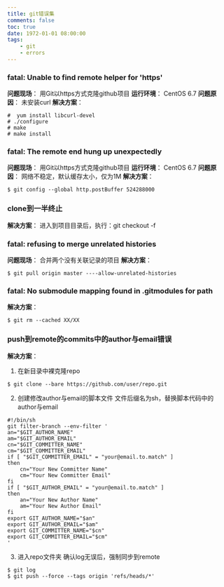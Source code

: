 ```yaml
---
title: git错误集
comments: false
toc: true
date: 1972-01-01 08:00:00
tags:
	- git
	- errors
---
```


### fatal: Unable to find remote helper for 'https'
**问题现场**：
用Git以https方式克隆github项目
**运行环境**：
CentOS 6.7
**问题原因**：
未安装curl
**解决方案**：
``` shell
#  yum install libcurl-devel
# ./configure
# make
# make install
```

<!-- more -->

### fatal: The remote end hung up unexpectedly
**问题现场**：
用Git以https方式克隆github项目
**运行环境**：
CentOS 6.7
**问题原因**：
网络不稳定，默认缓存太小，仅为1M
**解决方案**：
``` shell
$ git config --global http.postBuffer 524288000
```

### clone到一半终止
**解决方案**：
进入到项目目录后，执行：git checkout -f

### fatal: refusing to merge unrelated histories
**问题现场**：
合并两个没有关联记录的项目
**解决方案**：
```
$ git pull origin master ----allow-unrelated-histories
```

### fatal: No submodule mapping found in .gitmodules for path
**解决方案**：
```
$ git rm --cached XX/XX
```

### push到remote的commits中的author与email错误
**解决方案**：

1. 在新目录中裸克隆repo
```
$ git clone --bare https://github.com/user/repo.git
```

2. 创建修改author与email的脚本文件
文件后缀名为sh，替换脚本代码中的author与email
```
#!/bin/sh
git filter-branch --env-filter '
an="$GIT_AUTHOR_NAME"
am="$GIT_AUTHOR_EMAIL"
cn="$GIT_COMMITTER_NAME"
cm="$GIT_COMMITTER_EMAIL"
if [ "$GIT_COMMITTER_EMAIL" = "your@email.to.match" ]
then
    cn="Your New Committer Name"
    cm="Your New Committer Email"
fi
if [ "$GIT_AUTHOR_EMAIL" = "your@email.to.match" ]
then
    an="Your New Author Name"
    am="Your New Author Email"
fi
export GIT_AUTHOR_NAME="$an"
export GIT_AUTHOR_EMAIL="$am"
export GIT_COMMITTER_NAME="$cn"
export GIT_COMMITTER_EMAIL="$cm"
'
```

3. 进入repo文件夹
确认log无误后，强制同步到remote
```
$ git log
$ git push --force --tags origin 'refs/heads/*'
```